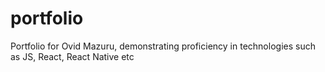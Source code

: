 # portfolio
Portfolio for Ovid Mazuru, demonstrating proficiency in technologies such as JS, React, React Native etc
